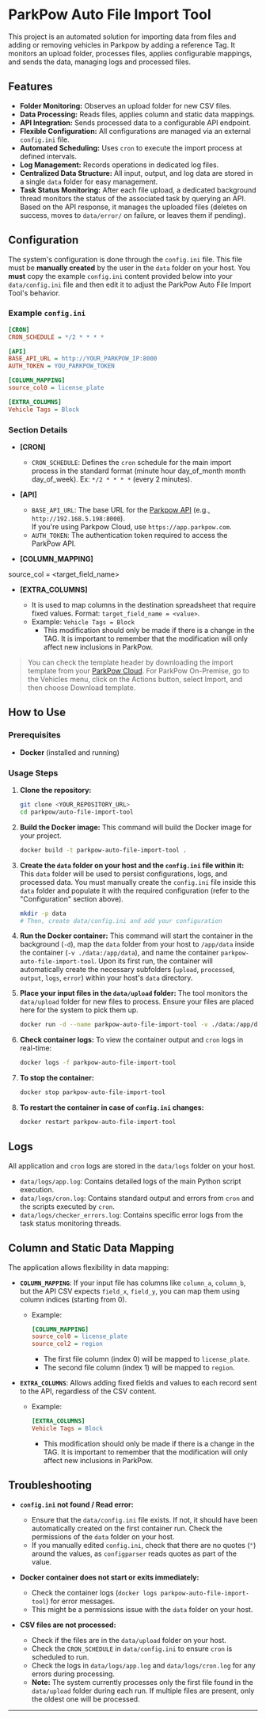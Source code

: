 # ParkPow Auto File Import Tool

This project is an automated solution for importing data from files and adding or removing vehicles in Parkpow by adding a reference Tag. It monitors an upload folder, processes files, applies configurable mappings, and sends the data, managing logs and processed files.

## Features

- **Folder Monitoring:** Observes an upload folder for new CSV files.
- **Data Processing:** Reads files, applies column and static data mappings.
- **API Integration:** Sends processed data to a configurable API endpoint.
- **Flexible Configuration:** All configurations are managed via an external `config.ini` file.
- **Automated Scheduling:** Uses `cron` to execute the import process at defined intervals.
- **Log Management:** Records operations in dedicated log files.
- **Centralized Data Structure:** All input, output, and log data are stored in a single `data` folder for easy management.
- **Task Status Monitoring:** After each file upload, a dedicated background thread monitors the status of the associated task by querying an API. Based on the API response, it manages the uploaded files (deletes on success, moves to `data/error/` on failure, or leaves them if pending).

## Configuration

The system's configuration is done through the `config.ini` file. This file must be **manually created** by the user in the `data` folder on your host. You **must** copy the example `config.ini` content provided below into your `data/config.ini` file and then edit it to adjust the ParkPow Auto File Import Tool's behavior.

### Example `config.ini`

```ini
[CRON]
CRON_SCHEDULE = */2 * * * *

[API]
BASE_API_URL = http://YOUR_PARKPOW_IP:8000
AUTH_TOKEN = YOU_PARKPOW_TOKEN

[COLUMN_MAPPING]
source_col0 = license_plate

[EXTRA_COLUMNS]
Vehicle Tags = Block

```

### Section Details

- **[CRON]**

  - `CRON_SCHEDULE`: Defines the `cron` schedule for the main import process in the standard format (minute hour day_of_month month day_of_week). Ex: `*/2 * * * *` (every 2 minutes).

- **[API]**

  - `BASE_API_URL`: The base URL for the [Parkpow API](https://app.parkpow.com/documentation/#tag/Vehicles/operation/Import%20Vehicles) (e.g., `http://192.168.5.198:8000`).  
    If you're using Parkpow Cloud, use `https://app.parkpow.com`.
  - `AUTH_TOKEN`: The authentication token required to access the ParkPow API.

- **[COLUMN_MAPPING]**

source_col<index> = <target_field_name>

- **[EXTRA_COLUMNS]**

  - It is used to map columns in the destination spreadsheet that require fixed values. Format: `target_field_name = <value>`.
  - Example: `Vehicle Tags = Block`
    - This modification should only be made if there is a change in the TAG. It is important to remember that the modification will only affect new inclusions in ParkPow.

> You can check the template header by downloading the import template from your [ParkPow Cloud](<(https://app.parkpow.com/vehicles/export/template)>). For ParkPow On-Premise, go to the Vehicles menu, click on the Actions button, select Import, and then choose Download template.

## How to Use

### Prerequisites

- **Docker** (installed and running)

### Usage Steps

1.  **Clone the repository:**

    ```bash
    git clone <YOUR_REPOSITORY_URL>
    cd parkpow/auto-file-import-tool
    ```

2.  **Build the Docker image:**
    This command will build the Docker image for your project.

    ```bash
    docker build -t parkpow-auto-file-import-tool .
    ```

3.  **Create the `data` folder on your host and the `config.ini` file within it:**
    This `data` folder will be used to persist configurations, logs, and processed data. You must manually create the `config.ini` file inside this `data` folder and populate it with the required configuration (refer to the "Configuration" section above).

    ```bash
    mkdir -p data
    # Then, create data/config.ini and add your configuration
    ```

4.  **Run the Docker container:**
    This command will start the container in the background (`-d`), map the `data` folder from your host to `/app/data` inside the container (`-v ./data:/app/data`), and name the container `parkpow-auto-file-import-tool`. Upon its first run, the container will automatically create the necessary subfolders (`upload`, `processed`, `output`, `logs`, `error`) within your host's `data` directory.

5.  **Place your input files in the `data/upload` folder:**
    The tool monitors the `data/upload` folder for new files to process. Ensure your files are placed here for the system to pick them up.

    ```bash
    docker run -d --name parkpow-auto-file-import-tool -v ./data:/app/data parkpow-auto-file-import-tool
    ```

6.  **Check container logs:**
    To view the container output and `cron` logs in real-time:

    ```bash
    docker logs -f parkpow-auto-file-import-tool
    ```

7.  **To stop the container:**

    ```bash
    docker stop parkpow-auto-file-import-tool
    ```

8.  **To restart the container in case of `config.ini` changes:**

    ```bash
    docker restart parkpow-auto-file-import-tool
    ```

## Logs

All application and `cron` logs are stored in the `data/logs` folder on your host.

- `data/logs/app.log`: Contains detailed logs of the main Python script execution.
- `data/logs/cron.log`: Contains standard output and errors from `cron` and the scripts executed by `cron`.
- `data/logs/checker_errors.log`: Contains specific error logs from the task status monitoring threads.

## Column and Static Data Mapping

The application allows flexibility in data mapping:

- **`COLUMN_MAPPING`**: If your input file has columns like `column_a`, `column_b`, but the API CSV expects `field_x`, `field_y`, you can map them using column indices (starting from 0).

  - Example:
    ```ini
    [COLUMN_MAPPING]
    source_col0 = license_plate
    source_col2 = region
    ```
    - The first file column (index 0) will be mapped to `license_plate`.
    - The second file column (index 1) will be mapped to `region`.

- **`EXTRA_COLUMNS`**: Allows adding fixed fields and values to each record sent to the API, regardless of the CSV content.

  - Example:

    ```ini
    [EXTRA_COLUMNS]
    Vehicle Tags = Block
    ```

    - This modification should only be made if there is a change in the TAG. It is important to remember that the modification will only affect new inclusions in ParkPow.

## Troubleshooting

- **`config.ini` not found / Read error:**

  - Ensure that the `data/config.ini` file exists. If not, it should have been automatically created on the first container run. Check the permissions of the `data` folder on your host.
  - If you manually edited `config.ini`, check that there are no quotes (`"`) around the values, as `configparser` reads quotes as part of the value.

- **Docker container does not start or exits immediately:**

  - Check the container logs (`docker logs parkpow-auto-file-import-tool`) for error messages.
  - This might be a permissions issue with the `data` folder on your host.

- **CSV files are not processed:**
  - Check if the files are in the `data/upload` folder on your host.
  - Check the `CRON_SCHEDULE` in `data/config.ini` to ensure `cron` is scheduled to run.
  - Check the logs in `data/logs/app.log` and `data/logs/cron.log` for any errors during processing.
  - **Note:** The system currently processes only the first file found in the `data/upload` folder during each run. If multiple files are present, only the oldest one will be processed.

---
